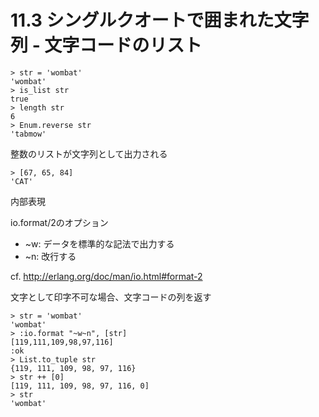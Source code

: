 # 11.3 シングルクオートで囲まれた文字列 - 文字コードのリスト

```
> str = 'wombat'
'wombat'
> is_list str
true
> length str
6
> Enum.reverse str
'tabmow'
```

整数のリストが文字列として出力される

```
> [67, 65, 84]
'CAT'
```

内部表現

io.format/2のオプション
- ~w: データを標準的な記法で出力する
- ~n: 改行する

cf. http://erlang.org/doc/man/io.html#format-2

文字として印字不可な場合、文字コードの列を返す

```
> str = 'wombat'
'wombat'
> :io.format "~w~n", [str]
[119,111,109,98,97,116]
:ok
> List.to_tuple str
{119, 111, 109, 98, 97, 116}
> str ++ [0]
[119, 111, 109, 98, 97, 116, 0]
> str
'wombat'
```

